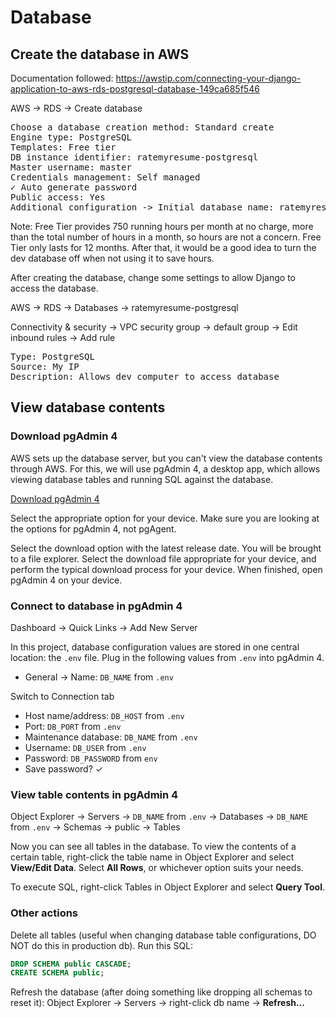 # Database

## Create the database in AWS
Documentation followed: https://awstip.com/connecting-your-django-application-to-aws-rds-postgresql-database-149ca685f546

AWS -> RDS -> Create database

<pre>
Choose a database creation method: Standard create
Engine type: PostgreSQL
Templates: Free tier
DB instance identifier: ratemyresume-postgresql
Master username: master
Credentials management: Self managed
✓ Auto generate password
Public access: Yes
Additional configuration -> Initial database name: ratemyresume_db
</pre>

Note: Free Tier provides 750 running hours per month at no charge, more than the total number of hours in a month, so hours are not a concern. Free Tier only lasts for 12 months. After that, it would be a good idea to turn the dev database off when not using it to save hours.

After creating the database, change some settings to allow Django to access the database.

AWS -> RDS -> Databases -> ratemyresume-postgresql

Connectivity & security -> VPC security group -> default group -> Edit inbound rules -> Add rule

<pre>
Type: PostgreSQL
Source: My IP
Description: Allows dev computer to access database
</pre>

## View database contents

### Download pgAdmin 4

AWS sets up the database server, but you can't view the database contents through AWS. For this, we will use pgAdmin 4, a desktop app, which allows viewing database tables and running SQL against the database.

[Download pgAdmin 4](https://www.pgadmin.org/download/)

Select the appropriate option for your device. Make sure you are looking at the options for pgAdmin 4, not pgAgent.

Select the download option with the latest release date. You will be brought to a file explorer. Select the download file appropriate for your device, and perform the typical download process for your device. When finished, open pgAdmin 4 on your device.

### Connect to database in pgAdmin 4

Dashboard -> Quick Links -> Add New Server

In this project, database configuration values are stored in one central location: the `.env` file. Plug in the following values from `.env` into pgAdmin 4.

- General -> Name: `DB_NAME` from `.env`

Switch to Connection tab

- Host name/address: `DB_HOST` from `.env`
- Port: `DB_PORT` from `.env`
- Maintenance database: `DB_NAME` from `.env`
- Username: `DB_USER` from `.env`
- Password: `DB_PASSWORD` from `env`
- Save password? ✓

### View table contents in pgAdmin 4

Object Explorer -> Servers -> `DB_NAME` from `.env` -> Databases -> `DB_NAME` from `.env` -> Schemas -> public -> Tables

Now you can see all tables in the database. To view the contents of a certain table, right-click the table name in Object Explorer and select **View/Edit Data**. Select **All Rows**, or whichever option suits your needs.

To execute SQL, right-click Tables in Object Explorer and select **Query Tool**.

### Other actions

Delete all tables (useful when changing database table configurations, DO NOT do this in production db). Run this SQL:
```sql
DROP SCHEMA public CASCADE;
CREATE SCHEMA public;
```

Refresh the database (after doing something like dropping all schemas to reset it): Object Explorer -> Servers -> right-click db name -> **Refresh...**

